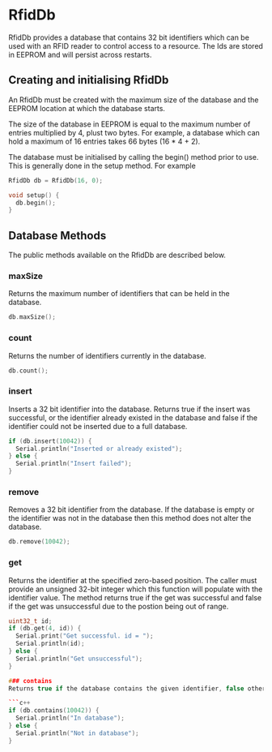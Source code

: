 # RfidDb
RfidDb provides a database that contains 32 bit identifiers which can be used
with an RFID reader to control access to a resource. The Ids are stored in
EEPROM and will persist across restarts.

## Creating and initialising RfidDb
An RfidDb must be created with the maximum size of the database and the
EEPROM location at which the database starts.

The size of the database in EEPROM is equal to the maximum number of entries
multiplied by 4, plust two bytes. For example, a database which can hold
a maximum of 16 entries takes 66 bytes (16 * 4 + 2).

The database must be initialised by calling the begin() method prior to use.
This is generally done in the setup method. For example

```c++
RfidDb db = RfidDb(16, 0);

void setup() {
  db.begin();
}
```

## Database Methods
The public methods available on the RfidDb are described below.

### maxSize
Returns the maximum number of identifiers that can be held in the database.

```c++
db.maxSize();
```

### count
Returns the number of identifiers currently in the database.

```c++
db.count();
```

### insert
Inserts a 32 bit identifier into the database. Returns true if the insert
was successful, or the identifier already existed in the database and false
if the identifier could not be inserted due to a full database.

```c++
if (db.insert(10042)) {
  Serial.println("Inserted or already existed");
} else {
  Serial.println("Insert failed");
}
```

### remove
Removes a 32 bit identifier from the database. If the database is empty or
the identifier was not in the database then this method does not alter
the database.

```c++
db.remove(10042);
```

### get
Returns the identifier at the specified zero-based position. The caller must
provide an unsigned 32-bit integer which this function will populate with
the identifier value. The method returns true if the get was successful and
false if the get was unsuccessful due to the postion being out of range.

```c++
uint32_t id;
if (db.get(4, id)) {
  Serial.print("Get successful. id = ");
  Serial.println(id);
} else {
  Serial.println("Get unsuccessful");
}

### contains
Returns true if the database contains the given identifier, false otherwise.

```c++
if (db.contains(10042)) {
  Serial.println("In database");
} else {
  Serial.println("Not in database");
}
```